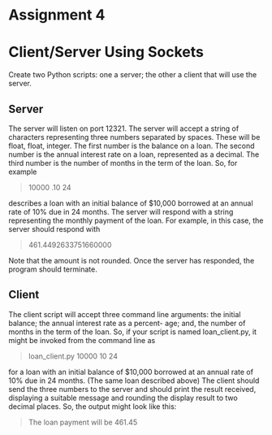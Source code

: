 Assignment 4
============

Client/Server Using Sockets
===========================

Create two Python scripts: one a server; the other a client that will use the server.

Server
------
The server will listen on port 12321. The server will accept a string of characters representing three numbers separated
by spaces. These will be float, float, integer. The first number is the balance on a loan. The second number is the 
annual interest rate on a loan, represented as a decimal. The third number is the number of months in the term of the 
loan. So, for example
> 10000 .10  24

describes a loan with an initial balance of $10,000 borrowed at an annual rate of 10% due in 24 months. The server will 
respond with a string representing the monthly payment of the loan. For example, in this case, the server should respond
with
> 461.4492633751660000

Note that the amount is not rounded. Once the server has responded, the program should terminate.

Client
------
The client script will accept three command line arguments: the initial balance; the annual interest rate as a percent-
age; and, the number of months in the term of the loan. So, if your script is named loan_client.py, it might be invoked 
from the command line as
> loan_client.py  10000  10 24

for a loan with an initial balance of $10,000 borrowed at an annual rate of 10% due in 24 months. (The same loan 
described above) The client should send the three numbers to the server and should print the result received, displaying
a suitable message and rounding the display result to two decimal places. So, the output might look like this:

> The loan payment will be 461.45